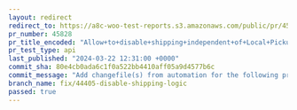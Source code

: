 ```yaml
---
layout: redirect
redirect_to: https://a8c-woo-test-reports.s3.amazonaws.com/public/pr/45828/api/index.html
pr_number: 45828
pr_title_encoded: "Allow+to+disable+shipping+independent+of+Local+Pickup+settings"
pr_test_type: api
last_published: "2024-03-22 12:31:00 +0000"
commit_sha: 80e4cb0ada6c1f0a522bb4410aff05a9d4577b6c
commit_message: "Add changefile(s) from automation for the following project(s): wooco…"
branch_name: fix/44405-disable-shipping-logic
passed: true
---
```

